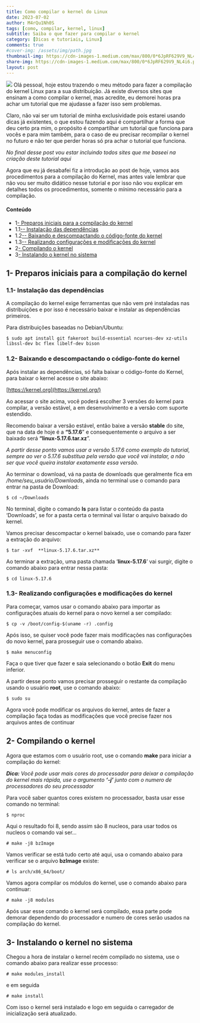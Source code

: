 ```yaml
---
title: Como compilar o kernel do Linux
date: 2023-07-02
author: M4rQu1Nh0S
tags: [como, compilar, kernel, linux]
subtitle: Saiba o que fazer para compilar o kernel
category: [Dicas e tutoriais, Linux]
comments: true
#cover-img: /assets/img/path.jpg
thumbnail-img: https://cdn-images-1.medium.com/max/800/0*6JpRF629V9_NL4i6.png
share-img: https://cdn-images-1.medium.com/max/800/0*6JpRF629V9_NL4i6.png
layout: post
---
```


![](https://cdn-images-1.medium.com/max/800/0*6JpRF629V9_NL4i6.png)
Olá pessoal, hoje estou trazendo o meu método para fazer a compilação do kernel Linux para a sua distribuição. Já existe diversos sites que ensinam a como compilar o kernel, mas acredite, eu demorei horas pra achar um tutorial que me ajudasse a fazer isso sem problemas.

Claro, não vai ser um tutorial de minha exclusividade pois estarei usando dicas já existentes, o que estou fazendo aqui é compartilhar a forma que deu certo pra mim, o propósito é compartilhar um tutorial que funciona para vocês e para mim também, para o caso de eu precisar recompilar o kernel no futuro e não ter que perder horas só pra achar o tutorial que funciona.

_No final desse post vou estar incluindo todos sites que me baseei na criação deste tutorial aqui_

Agora que eu já desabafei fiz a introdução ao post de hoje, vamos aos procedimentos para a compilação do Kernel, mas antes vale lembrar que não vou ser muito didático nesse tutorial e por isso não vou explicar em detalhes todos os procedimentos, somente o mínimo necessário para a compilação.

#### Conteúdo

- 1[- Preparos iniciais para a compilação do kernel](#1--preparos-iniciais-para-a-compilação-do-kernel)
- 1.1[-- Instalação das dependências](#11--instalação-das-dependências)
- 1.2[-- Baixando e descompactando o código-fonte do kernel](#12--baixando-e-descompactando-o-código-fonte-do-kernel)
- 1.3[-- Realizando configurações e modificações do kernel](#13--realizando-configurações-e-modificações-do-kernel)
- 2[- Compilando o kernel](#2--compilando-o-kernel)
- 3[- Instalando o kernel no sistema](#3--instalando-o-kernel-no-sistema)

## 1- Preparos iniciais para a compilação do kernel
### 1.1- Instalação das dependências

A compilação do kernel exige ferramentas que não vem pré instaladas nas distribuições e por isso é necessário baixar e instalar as dependências primeiros.

Para distribuições baseadas no Debian/Ubuntu:

	$ sudo apt install git fakeroot build-essential ncurses-dev xz-utils libssl-dev bc flex libelf-dev bison

### 1.2- Baixando e descompactando o código-fonte do kernel
Após instalar as dependências, só falta baixar o código-fonte do Kernel, para baixar o kernel acesse o site abaixo:

[https://kernel.org](https://kernel.org/)

Ao acessar o site acima, você poderá escolher 3 versões do kernel para compilar, a versão estável, a em desenvolvimento e a versão com suporte estendido.

Recomendo baixar a versão estável, então baixe a versão **stable** do site, que na data de hoje é a **“5.17.6**” e consequentemente o arquivo a ser baixado será **“linux-5.17.6.tar.xz**”.

_A partir desse ponto vamos usar a versão 5.17.6 como exemplo do tutorial, sempre ao ver o 5.17.6 substitua pela versão que você vai instalar, a não ser que você queira instalar exatamente essa versão._

Ao terminar o download, vá na pasta de downloads que geralmente fica em _/home/seu_usuário/Downloads_, ainda no terminal use o comando para entrar na pasta de Download:

	$ cd ~/Downloads

No terminal, digite o comando **ls** para listar o conteúdo da pasta ‘Downloads’, se for a pasta certa o terminal vai listar o arquivo baixado do kernel.

Vamos precisar descompactar o kernel baixado, use o comando para fazer a extração do arquivo:

	$ tar -xvf  **linux-5.17.6.tar.xz**

Ao terminar a extração, uma pasta chamada ‘**linux-5.17.6**’ vai surgir, digite o comando abaixo para entrar nessa pasta:

	$ cd linux-5.17.6

### 1.3- Realizando configurações e modificações do kernel
Para começar, vamos usar o comando abaixo para importar as configurações atuais do kernel para o novo kernel a ser compilado:

	$ cp -v /boot/config-$(uname -r) .config

Após isso, se quiser você pode fazer mais modificações nas configurações do novo kernel, para prosseguir use o comando abaixo.

	$ make menuconfig

Faça o que tiver que fazer e saia selecionando o botão **Exit** do menu inferior.

A partir desse ponto vamos precisar prosseguir o restante da compilação usando o usuário **root**, use o comando abaixo:

	$ sudo su

Agora você pode modificar os arquivos do kernel, antes de fazer a compilação faça todas as modificações que você precise fazer nos arquivos antes de continuar

## 2- Compilando o kernel

Agora que estamos com o usuário root, use o comando **make** para iniciar a compilação do kernel:

**_Dica:_** _Você pode usar mais cores do processador para deixar a compilação do kernel mais rápida, use o argumento_ **_‘-j’_** _junto com o numero de processadores do seu processador_

Para você saber quantos cores existem no processador, basta usar esse comando no terminal:

	$ nproc

Aqui o resultado foi 8, sendo assim são 8 nucleos, para usar todos os nucleos o comando vai ser…

	# make -j8 bzImage

Vamos verificar se está tudo certo até aqui, usa o comando abaixo para verificar se o arquivo **bzImage** existe:

	# ls arch/x86_64/boot/

Vamos agora compilar os módulos do kernel, use o comando abaixo para continuar:

	# make -j8 modules

Após usar esse comando o kernel será compilado, essa parte pode demorar dependendo do processador e numero de cores serão usados na compilação do kernel.

## 3- Instalando o kernel no sistema
Chegou a hora de instalar o kernel recém compilado no sistema, use o comando abaixo para realizar esse processo:

	# make modules_install

e em seguida

	# make install

Com isso o kernel será instalado e logo em seguida o carregador de inicialização será atualizado.

